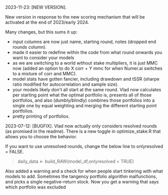 2023-11-23: [NEW VERSION].

New version in response to the new scoring mechanism that will be activated at the end of 2023/early 2024.

Many changes, but this sums it up:

* input columns are now just name, starting round, notes (dropped end rounds column).
* made it easier to redefine within the code from what round onwards you want to consider your models
* as we are switching to a world without stake multipliers, it is just MMC now (added an option to do X corr + Y mmc for when Numer.ai switches to a mixture of corr and MMC).
* model stats have gotten fancier, including drawdown and tSSR (sharpe ratio modified for autocorrelation and sample size).
* your models likely don't all start at the same round. Vlad now calculates per starting point what the optimal portfolio is, presents all of those portfolios, and also (dumbly/blindly) combines those portfolios into a single one by equal weighting and merging the different starting point portfolios.
* pretty printing of portfolios.

2023-07-12: [BUGFIX]. Vlad now actually only considers resolved rounds (as promised in the readme). There is a new toggle in optimize_stake.R that allows you to choose the behavior.

If you want to use unresolved rounds, change the below line to onlyresolved = FALSE.

> daily_data <- build_RAW(model_df,onlyresolved = TRUE)

Also added a warning and a check for when people start tinkering with what models to add. Sometimes the tangency portfolio algorithm malfunctions, and picks a single negative-return stock. Now you get a warning that says which portfolio was excluded 
